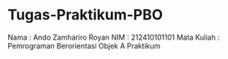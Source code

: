 # Tugas-Praktikum-PBO
Nama        : Ando Zamhariro Royan
NIM         : 212410101101
Mata Kuliah : Pemrograman Berorientasi Objek A Praktikum
